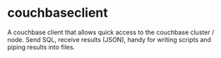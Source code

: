# couchbaseclient
A couchbase client that allows quick access to the couchbase cluster / node. Send SQL, receive results (JSON), handy for writing scripts and piping results into files.
